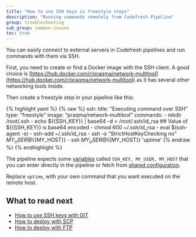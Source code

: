 ```yaml
---
title: "How to use SSH keys in freestyle steps"
description: "Running commands remotely from Codefresh Pipeline"
group: troubleshooting
sub_group: common-issues
toc: true
---
```


You can easily connect to external servers in Codefresh pipelines and run commands with them via SSH.

First, you need to create or find a Docker image with the SSH client. A good choice is [https://hub.docker.com/r/praqma/network-multitool](https://hub.docker.com/r/praqma/network-multitool) as it has several other networking tools inside.

Then create a freestyle step in your pipeline like this:


{% highlight yaml %}
{% raw %}
 ssh:
   title: "Executing command over SSH"
   type: "freestyle"
   image: "praqma/network-multitool"
   commands:
     - mkdir /root/.ssh
     - echo ${{SSH_KEY}} | base64 -d > /root/.ssh/id_rsa ## Value of ${{SSH_KEY}} is base64 encoded
     - chmod 600 ~/.ssh/id_rsa
     - eval $(ssh-agent -s)
     - ssh-add ~/.ssh/id_rsa
     - ssh -o "StrictHostKeyChecking no"  ${{MY_USER}}@${{MY_HOST}}
     - ssh ${{MY_USER}}@${{MY_HOST}} 'uptime'
{% endraw %}
{% endhighlight %}


The pipeline expects some [variables]({{site.baseurl}}/docs/codefresh-yaml/variables/) called `SSH_KEY, MY_USER, MY_HOST` that you can enter directly in the pipeline or fetch from [shared configuration]({{site.baseurl}}/docs/configure-ci-cd-pipeline/shared-configuration/).  

Replace `uptime`, with your own command that you want executed on the remote host.

## What to read next

* [How to use SSH keys with GIT]({{site.baseurl}}/docs/integrations/git-providers/#ssh-keys)
* [How to deploy with SCP]({{site.baseurl}}/docs/yaml-examples/examples/deploy-to-tomcat-via-scp/)
* [How to deploy with FTP]({{site.baseurl}}/docs/yaml-examples/examples/transferring-php-ftp/)





